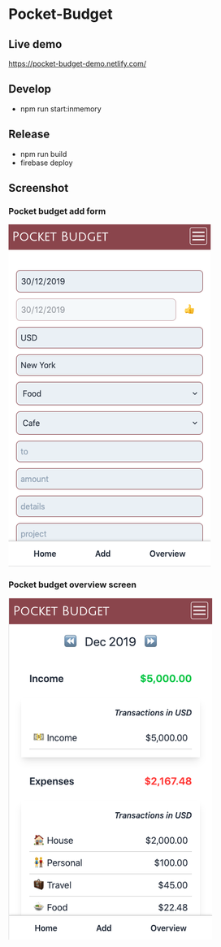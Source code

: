 # Pocket-Budget

## Live demo
https://pocket-budget-demo.netlify.com/

## Develop
- npm run start:inmemory

## Release
- npm run build
- firebase deploy

## Screenshot

### Pocket budget add form
![pocket budget add form](docs/screenshot_add.png)

### Pocket budget overview screen
![pocket budget overview](docs/screenshot_overview.png)